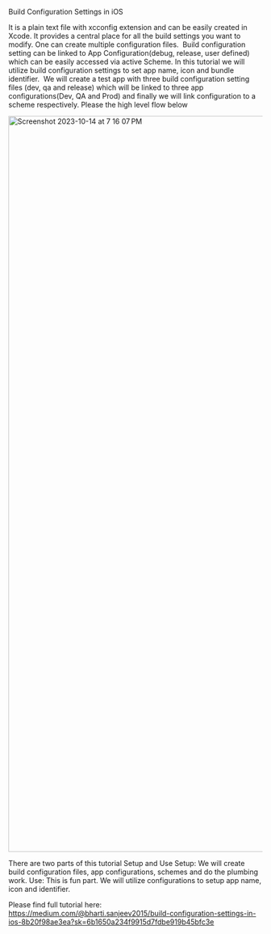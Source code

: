 Build Configuration Settings in iOS 


It is a plain text file with xcconfig extension and can be easily created in Xcode. It provides a central place for all the build settings you want to modify. One can create multiple configuration files. 
Build configuration setting can be linked to App Configuration(debug, release, user defined) which can be easily accessed via active Scheme. In this tutorial we will utilize build configuration settings to set app name, icon and bundle identifier. 
We will create a test app with three build configuration setting files (dev, qa and release) which will be linked to three app configurations(Dev, QA and Prod) and finally we will link configuration to a scheme respectively. Please the high level flow below

<img width="1456" alt="Screenshot 2023-10-14 at 7 16 07 PM" src="https://github.com/sbharti2016/configurationSettings_iOS/assets/60354752/c61452e4-ae3d-4caa-893f-1af81f09eb0f">

There are two parts of this tutorial Setup and Use
Setup: We will create build configuration files, app configurations, schemes and do the plumbing work.
Use: This is fun part. We will utilize configurations to setup app name, icon and identifier.

Please find full tutorial here: https://medium.com/@bharti.sanjeev2015/build-configuration-settings-in-ios-8b20f98ae3ea?sk=6b1650a234f9915d7fdbe919b45bfc3e
